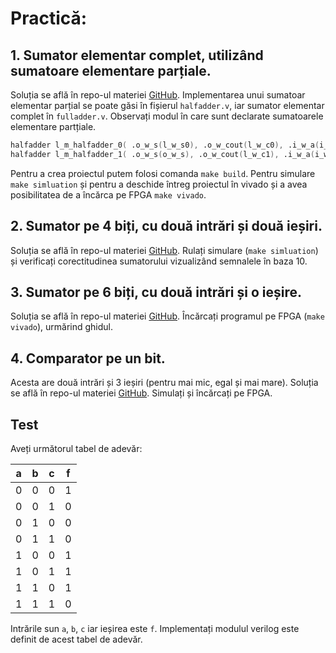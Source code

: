# Practică:

## 1. **Sumator elementar complet**, utilizând sumatoare elementare parțiale.
  Soluția se află în repo-ul materiei [GitHub](https://github.com/cs-pub-ro/computer-architecture/tree/main/chapters/verilog/basic/drills/tasks/fulladder). Implementarea unui sumatoar elementar parțial se poate găsi în fișierul `halfadder.v`, iar sumator elementar complet în `fulladder.v`. Observați modul în care sunt declarate sumatoarele elementare partțiale.
  ```verilog
  halfadder l_m_halfadder_0( .o_w_s(l_w_s0), .o_w_cout(l_w_c0), .i_w_a(i_w_a), .i_w_b(i_w_b) );
  halfadder l_m_halfadder_1( .o_w_s(o_w_s), .o_w_cout(l_w_c1), .i_w_a(i_w_cin), .i_w_b(l_w_s0) );
  ```
  Pentru a crea proiectul putem folosi comanda ```make build```. Pentru simulare ```make simluation``` și pentru a deschide întreg proiectul în vivado și a avea posibilitatea de a încărca pe FPGA ```make vivado```.

## 2. **Sumator pe 4 biți**, cu două intrări și două ieșiri.
  Soluția se află în repo-ul materiei [GitHub](https://github.com/cs-pub-ro/computer-architecture/tree/main/chapters/verilog/basic/drills/tasks/adder_4bits). Rulați simulare (```make simluation```) și verificați corectitudinea sumatorului vizualizând semnalele în baza 10. 

## 3. **Sumator pe 6 biți**, cu două intrări și o ieșire.
  Soluția se află în repo-ul materiei [GitHub](https://github.com/cs-pub-ro/computer-architecture/tree/main/chapters/verilog/basic/drills/tasks/adder_6bits). Încărcați programul pe FPGA (```make vivado```), urmărind ghidul.

## 4. **Comparator** pe un bit.
  Acesta are două intrări și 3 ieșiri (pentru mai mic, egal și mai mare). Soluția se află în repo-ul materiei [GitHub](https://github.com/cs-pub-ro/computer-architecture/tree/main/chapters/verilog/basic/drills/tasks/comparator). Simulați și încărcați pe FPGA.

## Test
  Aveți următorul tabel de adevăr:

  | a | b | c | f |
  | - | - | - | - |
  | 0 | 0 | 0 | 1 |
  | 0 | 0 | 1 | 0 |
  | 0 | 1 | 0 | 0 |
  | 0 | 1 | 1 | 0 |
  | 1 | 0 | 0 | 1 |
  | 1 | 0 | 1 | 1 |
  | 1 | 1 | 0 | 1 |
  | 1 | 1 | 1 | 0 |

  Intrările sun `a`, `b`, `c` iar ieșirea este `f`. Implementați modulul verilog este definit de acest tabel de adevăr.